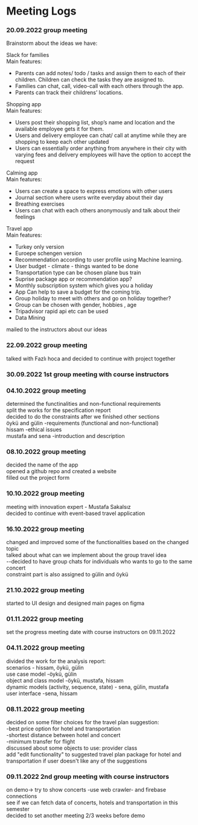 # Meeting Logs

### 20.09.2022 group meeting
Brainstorm about the ideas we have:  

Slack for families    
  Main features:   
- Parents can add notes/ todo / tasks and assign them to each of their children. Children can check the tasks they are assigned to.  
- Families can chat, call, video-call with each others through the app.  
- Parents can track their childrens’ locations.  

Shopping app   
  Main features:  
- Users post their shopping list, shop’s name and location and the available employee gets it for them.  
- Users and  delivery employee  can chat/ call at anytime while they are shopping to keep each other updated  
- Users can essentially order anything from anywhere in their city with varying fees and delivery employees will have the option to accept the request  

Calming app    
  Main features:  
- Users can create a space to express emotions with other users  
- Journal section where users write everyday about their day  
- Breathing exercises  
- Users can chat with each others anonymously and talk about their feelings  

Travel app   
  Main features:  
- Turkey only version  
- Euroepe schengen version  
- Recommendation according to user profile using Machine learning.  
- User budget - climate - things wanted to be done  
- Transportation type can be chosen plane bus train  
- Suprise package app or recommendation app?  
- Monthly subscription system which gives you a holiday  
- App Can help to save a budget for the coming trip.  
- Group holiday to meet with others and go on holiday together?  
- Group can be chosen with gender, hobbies , age  
- Tripadvisor rapid api etc can be used  
- Data Mining  

mailed to the instructors about our ideas

### 22.09.2022 group meeting
talked with Fazlı hoca and decided to continue with project together

### 30.09.2022 1st group meeting with course instructors


### 04.10.2022 group meeting

determined the functinalities and non-functional requirements  
split the works for the specification report  
decided to do the constraints after we finished other sections  
öykü and gülin -requirements (functional and non-functional)  
hissam -ethical issues  
mustafa and sena -introduction and description  

### 08.10.2022 group meeting

decided the name of the app  
opened a github repo and created a website  
filled out the project form  

### 10.10.2022 group meeting

meeting with innovation expert - Mustafa Sakalsız  
decided to continue with event-based travel application  

### 16.10.2022 group meeting

changed and improved some of the functionalities based on the changed topic  
talked about what can we implement about the group travel idea  
--decided to have group chats for individuals who wants to go to the same concert  
constraint part is also assigned to gülin and öykü  

### 21.10.2022 group meeting

started to UI design and designed main pages on figma

### 01.11.2022 group meeting

set the progress meeting date with course instructors on 09.11.2022

### 04.11.2022 group meeting

divided the work for the analysis report:  
scenarios - hissam, öykü, gülin  
use case model -öykü, gülin  
object and class model -öykü, mustafa, hissam  
dynamic models (activity, sequence, state) - sena, gülin, mustafa  
user interface -sena, hissam  

### 08.11.2022 group meeting

decided on some filter choices for the travel plan suggestion:  
  -best price option for hotel and transportation  
  -shortest distance between hotel and concert  
  -minimum transfer for flight  
discussed about some objects to use: provider class  
add "edit functionality" to suggested travel plan package for hotel and transportation if user doesn't like any of the suggestions  

### 09.11.2022 2nd group meeting with course instructors

on demo-> try to show concerts -use web crawler- and firebase connections  
see if we can fetch data of concerts, hotels and transportation in this semester  
decided to set another meeting 2/3 weeks before demo  






